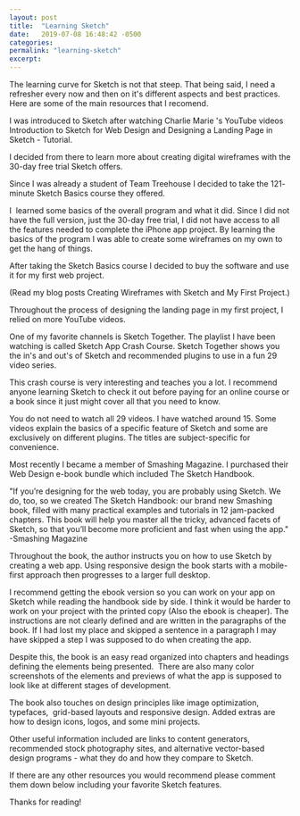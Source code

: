 ```yaml
---
layout: post
title:  "Learning Sketch"
date:   2019-07-08 16:48:42 -0500
categories: 
permalink: "learning-sketch"
excerpt: 
---
```

The learning curve for Sketch is not that steep. That being said, I need a refresher every now and then on it's different aspects and best practices. Here are some of the main resources that I recomend. 

I was introduced to Sketch after watching Charlie Marie 's YouTube videos Introduction to Sketch for Web Design and Designing a Landing Page in Sketch - Tutorial.

I decided from there to learn more about creating digital wireframes with the 30-day free trial Sketch offers.

Since I was already a student of Team Treehouse I decided to take the 121- minute Sketch Basics course they offered.

I  learned some basics of the overall program and what it did. Since I did not have the full version, just the 30-day free trial, I did not have access to all the features needed to complete the iPhone app project. By learning the basics of the program I was able to create some wireframes on my own to get the hang of things.

After taking the Sketch Basics course I decided to buy the software and use it for my first web project.

(Read my blog posts Creating Wireframes with Sketch and My First Project.)

Throughout the process of designing the landing page in my first project, I relied on more YouTube videos.

One of my favorite channels is Sketch Together. The playlist I have been watching is called Sketch App Crash Course. Sketch Together shows you the in's and out's of Sketch and recommended plugins to use in a fun 29 video series.

This crash course is very interesting and teaches you a lot. I recommend anyone learning Sketch to check it out before paying for an online course or a book since it just might cover all that you need to know. 

You do not need to watch all 29 videos. I have watched around 15. Some videos explain the basics of a specific feature of Sketch and some are exclusively on different plugins. The titles are subject-specific for convenience.

Most recently I became a member of Smashing Magazine. I purchased their Web Design e-book bundle which included The Sketch Handbook.

"If you’re designing for the web today, you are probably using Sketch. We do, too, so we created The Sketch Handbook: our brand new Smashing book, filled with many practical examples and tutorials in 12 jam-packed chapters. This book will help you master all the tricky, advanced facets of Sketch, so that you’ll become more proficient and fast when using the app." -Smashing Magazine

Throughout the book, the author instructs you on how to use Sketch by creating a web app. Using responsive design the book starts with a mobile-first approach then progresses to a larger full desktop.

I recommend getting the ebook version so you can work on your app on Sketch while reading the handbook side by side. I think it would be harder to work on your project with the printed copy (Also the ebook is cheaper). The instructions are not clearly defined and are written in the paragraphs of the book. If I had lost my place and skipped a sentence in a paragraph I may have skipped a step I was supposed to do when creating the app.

Despite this, the book is an easy read organized into chapters and headings defining the elements being presented.  There are also many color screenshots of the elements and previews of what the app is supposed to look like at different stages of development.

The book also touches on design principles like image optimization, typefaces,  grid-based layouts and responsive design. Added extras are how to design icons, logos, and some mini projects.

Other useful information included are links to content generators, recommended stock photography sites, and alternative vector-based design programs - what they do and how they compare to Sketch.

If there are any other resources you would recommend please comment them down below including your favorite Sketch features.

Thanks for reading!